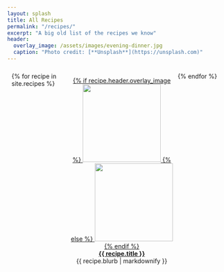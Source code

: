 ```yaml
---
layout: splash
title: All Recipes
permalink: "/recipes/"
excerpt: "A big old list of the recipes we know"
header:
  overlay_image: /assets/images/evening-dinner.jpg
  caption: "Photo credit: [**Unsplash**](https://unsplash.com)"
---
```

<style>
  .grid-container {
    display: grid;
    grid-template-columns: auto auto auto auto;
    grid-gap: 10px;
    padding: 10px;
  }

  .grid-container > div {
    text-align: center;
    padding: 10px 0;
    
  }
</style>

<div class="grid-container" style="grid-auto-flow: row;">
  {% for recipe in site.recipes %}
    <div>
      <a href="{{ recipe.url }}">
        {% if recipe.header.overlay_image %}
          <img src="{{recipe.header.overlay_image}}" width=180 height=180 />
        {% else %}
          <img src="http://placehold.it/180" width=180 height=180 />
        {% endif %}
        <br />
        <b>{{ recipe.title }}</b>
      </a>
      <br/>
      <span>{{ recipe.blurb | markdownify }}</span>
    </div>
  {% endfor %}
</div>


